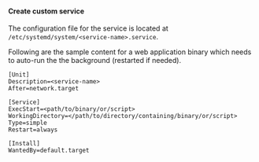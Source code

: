 #### Create custom service

The configuration file for the service is located at `/etc/systemd/system/<service-name>.service`.

Following are the sample content for a web application binary which needs to auto-run
the the background (restarted if needed).

```
[Unit]
Description=<service-name>
After=network.target

[Service]
ExecStart=<path/to/binary/or/script>
WorkingDirectory=</path/to/directory/containing/binary/or/script>
Type=simple
Restart=always

[Install]
WantedBy=default.target
```